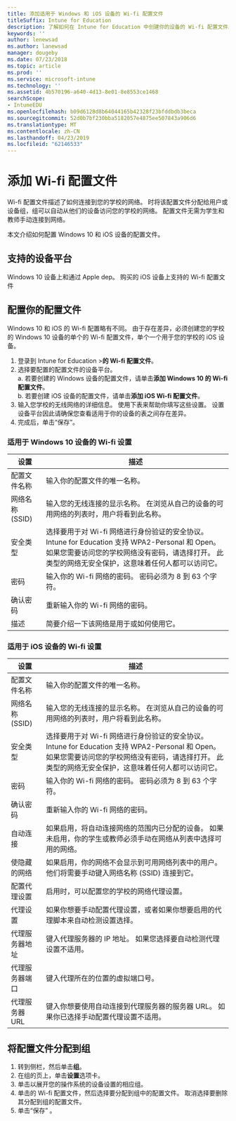 ```yaml
---
title: 添加适用于 Windows 和 iOS 设备的 Wi-fi 配置文件
titleSuffix: Intune for Education
description: 了解如何在 Intune for Education 中创建你的设备的 Wi-fi 配置文件。
keywords: ''
author: lenewsad
ms.author: lanewsad
manager: dougeby
ms.date: 07/23/2018
ms.topic: article
ms.prod: ''
ms.service: microsoft-intune
ms.technology: ''
ms.assetid: 4b570196-a640-4d13-8e01-8e8553ce1468
searchScope:
- IntuneEDU
ms.openlocfilehash: b09d6128d8b64044165b42328f23bfddbdb3beca
ms.sourcegitcommit: 52d0b7bf230bba5182057e4875ee507843a906d6
ms.translationtype: MT
ms.contentlocale: zh-CN
ms.lasthandoff: 04/23/2019
ms.locfileid: "62146533"
---
```

# <a name="add-a-wi-fi-profile"></a>添加 Wi-fi 配置文件

Wi-fi 配置文件描述了如何连接到您的学校的网络。 时将该配置文件分配给用户或设备组，组可以自动从他们的设备访问您的学校的网络。 配置文件无需为学生和教师手动连接到网络。

本文介绍如何配置 Windows 10 和 iOS 设备的配置文件。

## <a name="supported-device-platforms"></a>支持的设备平台
Windows 10 设备上和通过 Apple dep。 购买的 iOS 设备上支持的 Wi-fi 配置文件 

## <a name="configure-your-profile"></a>配置你的配置文件
Windows 10 和 iOS 的 Wi-fi 配置略有不同。 由于存在差异，必须创建您的学校的 Windows 10 设备的单个的 Wi-fi 配置文件，单个一个用于您的学校的 iOS 设备。
1. 登录到 Intune for Education >**的 Wi-fi 配置文件**。
2. 选择要配置的配置文件的设备平台。  
    a. 若要创建的 Windows 设备的配置文件，请单击**添加 Windows 10 的 Wi-fi 配置文件**。   
    b. 若要创建 iOS 设备的配置文件，请单击**添加 iOS Wi-fi 配置文件**。 
3. 输入您学校的无线网络的详细信息。 使用下表来帮助你填写这些设置。 设置设备平台因此请确保您查看适用于你的设备的表之间存在差异。
4. 完成后，单击“保存”。

### <a name="wi-fi-settings-for-windows-10-devices"></a>适用于 Windows 10 设备的 Wi-fi 设置
|设置 |描述  |
|---------|---------|
|配置文件名称    |  输入你的配置文件的唯一名称。| 
|网络名称 (SSID)    |  输入您的无线连接的显示名称。 在浏览从自己的设备的可用网络的列表时，用户将看到此名称。  |
|安全类型   |  选择要用于对 Wi-fi 网络进行身份验证的安全协议。 Intune for Education 支持 WPA2-Personal 和 Open。 如果您需要访问您的学校网络没有密码，请选择打开。 此类型的网络无安全保护，这意味着任何人都可以访问它。| 
|密码    |  输入你的 Wi-fi 网络的密码。 密码必须为 8 到 63 个字符。 | 
|确认密码| 重新输入你的 Wi-fi 网络的密码。|
|描述| 简要介绍一下该网络是用于或如何使用它。|  

### <a name="wi-fi-settings-for-ios-devices"></a>适用于 iOS 设备的 Wi-fi 设置
|设置 |描述  |
|---------|---------|
|配置文件名称    |  输入你的配置文件的唯一名称。       | 
|网络名称 (SSID)    |  输入您的无线连接的显示名称。 在浏览从自己的设备的可用网络的列表时，用户将看到此名称。        |
|安全类型   |  选择要用于对 Wi-fi 网络进行身份验证的安全协议。 Intune for Education 支持 WPA2-Personal 和 Open。 如果您需要访问您的学校网络没有密码，请选择打开。 此类型的网络无安全保护，这意味着任何人都可以访问它。       |  
|密码    |  输入你的 Wi-fi 网络的密码。 密码必须为 8 到 63 个字符。 | 
|确认密码| 重新输入你的 Wi-fi 网络的密码。|
|自动连接   |  如果启用，将自动连接网络的范围内已分配的设备。 如果未启用，你的学生或教师必须手动在网络从列表中选择可用的网络。       | 
|使隐藏的网络   | 如果启用，你的网络不会显示到可用网络列表中的用户。 他们将需要手动键入网络名称 (SSID) 连接到它。       | 
|配置代理设置| 启用时，可以配置您的学校的网络代理设置。|
|代理设置   |  如果你想要手动配置代理设置，或者如果你想要启用的代理脚本来自动检测设置选择。     | 
|代理服务器地址   | 键入代理服务器的 IP 地址。 如果您选择要自动检测代理设置不适用。      |
|代理服务器端口| 键入代理所在的位置的虚拟端口号。    | 
|代理服务器 URL  | 键入你想要使用自动连接到代理服务器的服务器 URL。 如果你已选择手动配置代理设置不适用。       |   

## <a name="assign-profile-to-groups"></a>将配置文件分配到组
1. 转到侧栏，然后单击**组**。
2. 在组的页上，单击**设置**选项卡。
3. 单击以展开您的操作系统的设备设置的相应组。
4. 单击的 Wi-fi 配置文件，然后选择要分配到组中的配置文件。 取消选择要删除其分配到组的配置文件。
5. 单击“保存” 。  

